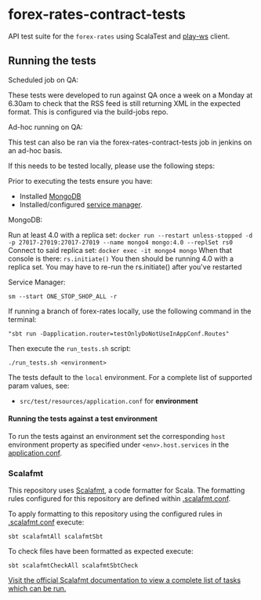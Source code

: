 # forex-rates-contract-tests
API test suite for the `forex-rates` using ScalaTest and [play-ws](https://github.com/playframework/play-ws) client.  

## Running the tests

Scheduled job on QA:

These tests were developed to run against QA once a week on a Monday at 6.30am to check that the RSS feed is still 
returning XML in the expected format. This is configured via the build-jobs repo.

Ad-hoc running on QA:

This test can also be ran via the forex-rates-contract-tests job in jenkins on an ad-hoc basis.

If this needs to be tested locally, please use the following steps:

Prior to executing the tests ensure you have:
- Installed [MongoDB](https://docs.mongodb.com/manual/installation/)
- Installed/configured [service manager](https://github.com/hmrc/service-manager).

MongoDB:

Run at least 4.0 with a replica set: `docker run --restart unless-stopped -d -p 27017-27019:27017-27019 --name mongo4 mongo:4.0 --replSet rs0`
Connect to said replica set: `docker exec -it mongo4 mongo`
When that console is there: `rs.initiate()`
You then should be running 4.0 with a replica set. You may have to re-run the rs.initiate() after you've restarted


Service Manager:
```
sm --start ONE_STOP_SHOP_ALL -r
```
If running a branch of forex-rates locally, use the following command in the terminal:
```
"sbt run -Dapplication.router=testOnlyDoNotUseInAppConf.Routes"
```

Then execute the `run_tests.sh` script:

`./run_tests.sh <environment>`

The tests default to the `local` environment.  For a complete list of supported param values, see:
- `src/test/resources/application.conf` for **environment**

#### Running the tests against a test environment

To run the tests against an environment set the corresponding `host` environment property as specified under
`<env>.host.services` in the [application.conf](src/test/resources/application.conf).

### Scalafmt
This repository uses [Scalafmt](https://scalameta.org/scalafmt/), a code formatter for Scala. The formatting rules configured for this repository are defined within [.scalafmt.conf](.scalafmt.conf).

To apply formatting to this repository using the configured rules in [.scalafmt.conf](.scalafmt.conf) execute:

 ```
 sbt scalafmtAll scalafmtSbt
 ```

To check files have been formatted as expected execute:

 ```
 sbt scalafmtCheckAll scalafmtSbtCheck
 ```

[Visit the official Scalafmt documentation to view a complete list of tasks which can be run.](https://scalameta.org/scalafmt/docs/installation.html#task-keys)
